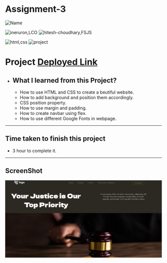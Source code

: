# Assignment-3


![Name](https://img.shields.io/badge/Deepak--Malik-Student-important)

![ineruron,LCO](https://img.shields.io/badge/iNeuron%20-LCO-yellowgreen)
![hitesh-choudhary,FSJS](https://img.shields.io/badge/HITESH--CHOUDHARY%20-Full--Stack--JS--bootcamp-green)

![html,css](https://img.shields.io/badge/html-CSS-9cf)
![project](https://img.shields.io/badge/PROJECT-03-blue)

# Project [Deployed Link](https://deepakproject03.netlify.app)

- What I learned from this Project?
  - 
  - How to use HTML and CSS to create a beutiful website.
  - How to add background and position them accordingly.
  - CSS position property.
  - How to use margin and padding.
  - How to create navbar using flex.
  - How to use different Google Fonts in webpage.
  

 
---

## Time taken to finish this project

- 3 hour to complete it.

---

## ScreenShot
![Project-img](./readme/Screenshot.png)
